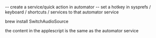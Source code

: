 -- create a service/quick action in automator
-- set a hotkey in sysprefs / keyboard / shortcuts / services to that automator service

brew install SwitchAudioSource

the content in the applescript is the same as the automator service
